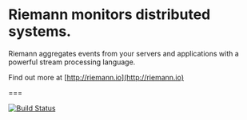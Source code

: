 # Riemann monitors distributed systems.

Riemann aggregates events from your servers and applications with a powerful stream processing language.

Find out more at [http://riemann.io](http://riemann.io)

===

[![Build Status](https://travis-ci.org/riemann/riemann.png)](https://travis-ci.org/riemann/riemann)

